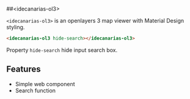 
<!---

This README is automatically generated from the comments in these files:
idecanarias-ol3.html

Edit those files, and our readme bot will duplicate them over here!
Edit this file, and the bot will squash your changes :)

The bot does some handling of markdown. Please file a bug if it does the wrong
thing! https://github.com/fherdom/idecanarias-ol3/issues

-->

<!--[![Build Status](https://travis-ci.org/fherdom/idecanarias-ol3.svg?branch=master)](https://travis-ci.org/fherdom/idecanarias-ol3)-->

<!--_[Demo and API Docs](https://elements.polymer-project.org/elements/paper-input)_-->


##&lt;idecanarias-ol3&gt;

<!--Material design: [Text fields](https://www.google.com/design/spec/components/text-fields.html)-->

`<idecanarias-ol3>` is an openlayers 3 map viewer with Material Design styling.

```html
<idecanarias-ol3 hide-search></idecanarias-ol3>
```

Property `hide-search` hide input search box.


## Features

 * Simple web component
 * Search function

